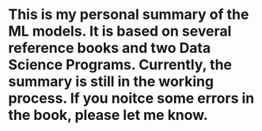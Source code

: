 # This is my personal summary of the ML models. It is based on several reference books and two Data Science Programs. Currently, the summary is still in the working process. If you noitce some errors in the book, please let me know. 
